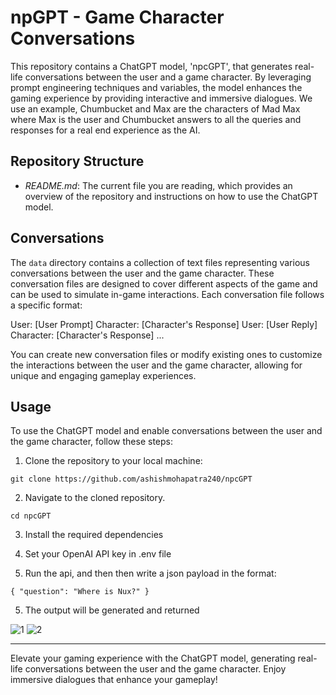 # npGPT - Game Character Conversations

This repository contains a ChatGPT model, 'npcGPT', that generates real-life conversations between the user and a game character. By leveraging prompt engineering techniques and variables, the model enhances the gaming experience by providing interactive and immersive dialogues. We use an example, Chumbucket  and Max are the characters of Mad Max where Max is the user and Chumbucket answers to all the queries and responses for a real end experience as the AI.

## Repository Structure

- *README.md*: The current file you are reading, which provides an overview of the repository and instructions on how to use the ChatGPT model.

## Conversations

The `data` directory contains a collection of text files representing various conversations between the user and the game character. These conversation files are designed to cover different aspects of the game and can be used to simulate in-game interactions. Each conversation file follows a specific format:

User: [User Prompt] Character: [Character's Response] 
User: [User Reply] Character: [Character's Response] ...


You can create new conversation files or modify existing ones to customize the interactions between the user and the game character, allowing for unique and engaging gameplay experiences.



## Usage

To use the ChatGPT model and enable conversations between the user and the game character, follow these steps:

1. Clone the repository to your local machine:

```
git clone https://github.com/ashishmohapatra240/npcGPT
```


2. Navigate to the cloned repository.

```cd npcGPT```

3. Install the required dependencies

4. Set your OpenAI API key in .env file

5. Run the api, and then then write a json payload in the format:


`
{
  "question": "Where is Nux?"
}
`

5. The output will be generated and returned

![1](https://github.com/ashishmohapatra240/npcGPT/assets/78657461/49757a3e-b500-4ff1-80b4-b8f318aeec2d)
![2](https://github.com/ashishmohapatra240/npcGPT/assets/78657461/60d15f18-8631-4cec-b451-61604f2878a0)




---

Elevate your gaming experience with the ChatGPT model, generating real-life conversations between the user and the game character. Enjoy immersive dialogues that enhance your gameplay!
